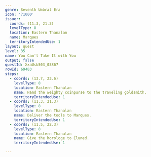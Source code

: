 ```yaml
---
genre: Seventh Umbral Era
icon: '71000'
issuer:
  coords: (11.3, 21.3)
  levelType: 8
  location: Eastern Thanalan
  name: Marques
  territoryIntendedUse: 1
layout: quest
level: 35
name: You Can't Take It with You
output: false
questId: XxaUsb503_03867
rowId: 69403
steps:
  - coords: (13.7, 23.6)
    levelType: 8
    location: Eastern Thanalan
    name: Hand the weighty coinpurse to the traveling goldsmith.
    territoryIntendedUse: 1
  - coords: (11.3, 21.3)
    levelType: 8
    location: Eastern Thanalan
    name: Deliver the tools to Marques.
    territoryIntendedUse: 1
  - coords: (11.5, 22.3)
    levelType: 8
    location: Eastern Thanalan
    name: Give the horologe to Eluned.
    territoryIntendedUse: 1

---
```

